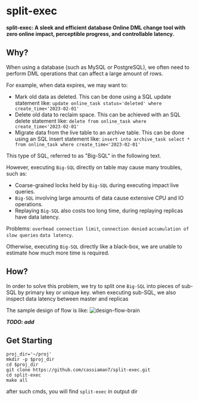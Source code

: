 # split-exec

**split-exec: A sleek and efficient database Online DML change tool with zero online impact, perceptible progress, and controllable latency.**

## Why?

When using a database (such as MySQL or PostgreSQL), we often need to perform DML operations that can affect a large amount of rows. 

For example, when data expires, we may want to:
- Mark old data as deleted. This can be done using a SQL update statement like:
  `update online_task status='deleted' where create_time<'2023-02-01'`
- Delete old data to reclaim space. This can be achieved with an SQL delete statement like:
  `delete from online_task where create_time<'2023-02-01'`
- Migrate data from the live table to an archive table. This can be done using an SQL insert statement like:
  `insert into archive_task select * from online_task where create_time<'2023-02-01'`

This type of SQL, referred to as "Big-SQL" in the following text.

However, executing `Big-SQL` directly on table may cause many troubles, such as:
- Coarse-grained locks held by `Big-SQL` during executing impact live queries. 
- `Big-SQL` involving large amounts of data cause extensive CPU and IO operations. 
- Replaying `Big-SQL` also costs too long time, during replaying replicas have data latency.

Problems: `overhead connection limit`, `connection denied` `accumulation of slow queries` `data latency`.

Otherwise,  executing `Big-SQL` directly like a black-box, we are unable to estimate how much more time is required.

## How?

In order to solve this problem, we try to split one `Big-SQL` into pieces of sub-SQL by primary key or unique key. when executing sub-SQL, we also inspect data latency between master and replicas

The sample design of flow is like:
![design-flow-brain](./design-flow-map.png)

***TODO: add***

## Get Starting

```
proj_dir='~/proj'
mkdir -p $proj_dir
cd $proj_dir
git clone https://github.com/cassiaman7/split-exec.git
cd split-exec
make all
```

after such cmds, you will find `split-exec` in output dir
